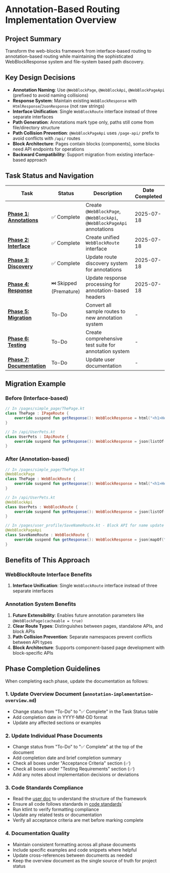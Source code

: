 # Annotation-Based Routing Implementation Overview

## Project Summary
Transform the web-blocks framework from interface-based routing to annotation-based routing while maintaining the sophisticated WebBlockResponse system and file-system based path discovery.

## Key Design Decisions
- **Annotation Naming**: Use `@WebBlockPage`, `@WebBlockApi`, `@WebBlockPageApi` (prefixed to avoid naming collisions)
- **Response System**: Maintain existing `WebBlockResponse` with `HtmlResponse`/`JsonResponse` (not raw strings)
- **Interface Unification**: Single `WebBlockRoute` interface instead of three separate interfaces
- **Path Generation**: Annotations mark type only, paths still come from file/directory structure
- **Path Collision Prevention**: `@WebBlockPageApi` uses `/page-api/` prefix to avoid conflicts with `/api/` routes
- **Block Architecture**: Pages contain blocks (components), some blocks need API endpoints for operations
- **Backward Compatibility**: Support migration from existing interface-based approach

## Task Status and Navigation

| Task | Status | Description | Date Completed |
|------|--------|-------------|----------------|
| **[Phase 1: Annotations](annotation-phase1-annotations.md)** | ✅ Complete | Create `@WebBlockPage`, `@WebBlockApi`, `@WebBlockPageApi` annotations | 2025-07-18 |
| **[Phase 2: Interface](annotation-phase2-interface.md)** | ✅ Complete | Create unified `WebBlockRoute` interface | 2025-07-18 |
| **[Phase 3: Discovery](annotation-phase3-discovery.md)** | ✅ Complete | Update route discovery system for annotations | 2025-07-18 |
| **[Phase 4: Response](annotation-phase4-response.md)** | ⏭️ Skipped (Premature) | Update response processing for annotation-based headers | 2025-07-18 |
| **[Phase 5: Migration](annotation-phase5-migration.md)** | To-Do | Convert all sample routes to new annotation system | - |
| **[Phase 6: Testing](annotation-phase6-testing.md)** | To-Do | Create comprehensive test suite for annotation system | - |
| **[Phase 7: Documentation](annotation-phase7-documentation.md)** | To-Do | Update user documentation | - |

## Migration Example

### Before (Interface-based)
```kotlin
// In /pages/simple_page/ThePage.kt
class ThePage : IPageRoute {
    override suspend fun getResponse(): WebBlockResponse = html("<h1>Hello</h1>")
}

// In /api/UserPets.kt
class UserPets : IApiRoute {
    override suspend fun getResponse(): WebBlockResponse = json(listOf("cat", "dog"))
}
```

### After (Annotation-based)
```kotlin
// In /pages/simple_page/ThePage.kt
@WebBlockPage
class ThePage : WebBlockRoute {
    override suspend fun getResponse(): WebBlockResponse = html("<h1>Hello</h1>")
}

// In /api/UserPets.kt
@WebBlockApi
class UserPets : WebBlockRoute {
    override suspend fun getResponse(): WebBlockResponse = json(listOf("cat", "dog"))
}

// In /pages/user_profile/SaveNameRoute.kt - Block API for name update form
@WebBlockPageApi
class SaveNameRoute : WebBlockRoute {
    override suspend fun getResponse(): WebBlockResponse = json(mapOf("success" to true))
}
```

## Benefits of This Approach

### WebBlockRoute Interface Benefits
1. **Interface Unification**: Single `WebBlockRoute` interface instead of three separate interfaces

### Annotation System Benefits
1. **Future Extensibility**: Enables future annotation parameters like `@WebBlockPage(cacheable = true)`
2. **Clear Route Types**: Distinguishes between pages, standalone APIs, and block APIs
3. **Path Collision Prevention**: Separate namespaces prevent conflicts between API types
4. **Block Architecture**: Supports component-based page development with block-specific APIs

## Phase Completion Guidelines

When completing each phase, update the documentation as follows:

### 1. Update Overview Document (`annotation-implementation-overview.md`)
- Change status from "To-Do" to "✅ Complete" in the Task Status table
- Add completion date in YYYY-MM-DD format
- Update any affected sections or examples

### 2. Update Individual Phase Documents
- Change status from "To-Do" to "✅ Complete" at the top of the document
- Add completion date and brief completion summary
- Check all boxes under "Acceptance Criteria" section (✅)
- Check all boxes under "Testing Requirements" section (✅)
- Add any notes about implementation decisions or deviations

### 3. Code Standards Compliance
- Read the [user doc](../user_doc/0_index.md) to understand the structure of the framework
- Ensure all code follows standards in [code standards](../code_standards/_index.md)`
- Run ktlint to verify formatting compliance
- Update any related tests or documentation
- Verify all acceptance criteria are met before marking complete

### 4. Documentation Quality
- Maintain consistent formatting across all phase documents
- Include specific examples and code snippets where helpful
- Update cross-references between documents as needed
- Keep the overview document as the single source of truth for project status

